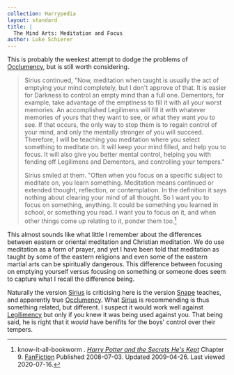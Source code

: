 ```yaml
---
collection: Harrypedia
layout: standard
title: |
  The Mind Arts: Meditation and Focus
author: Luke Schierer
---
```


This is probably the weekest attempt to dodge the problems of [Occlumency],
but is still worth considering.

> Sirius continued, "Now, meditation when taught is usually the act of
> emptying your mind completely, but I don't approve of that. It is easier for
> Darkness to control an empty mind than a full one. Dementors, for example,
> take advantage of the emptiness to fill it with all your worst memories. An
> accomplished Legilimens will fill it with whatever memories of yours that they
> want to see, or what they want _you_ to see. If that occurs, the only
> way to stop them is to regain control of your mind, and only the mentally
> stronger of you will succeed. Therefore, I will be teaching you meditation
> where you select something to meditate on. It will keep your mind filled, and
> help you to focus. It will also give you better mental control, helping you
> with fending off Legilimens and Dementors, and controlling your
> tempers."
>
> Sirius smiled at them. "Often when you focus on a specific
> subject to meditate on, you learn something. Meditation means continued or
> extended thought, reflection, or contemplation. In the definition it says
> nothing about clearing your mind of all thought. So I want you to focus on
> something, anything. It could be something you learned in school, or something
> you read. I want you to focus on it, and when other things come up relating to
> it, ponder them too.[^20200716-4]

This almost sounds like what little I remember about the differences between
eastern or oriental meditation and Christian meditation. We do use meditation
as a form of prayer, and yet I have been told that meditation as taught by some
of the eastern religions and even some of the eastern martial arts can be
spiritually dangerous. This difference between focusing on emptying yourself
versus focusing on something or someone does seem to capture what I recall the
difference being.

Naturally the version [Sirius][] is criticising here is the version [Snape][]
teaches, and apparently true [Occlumency]. What [Sirius][] is recommending is
thus something related, but different. I suspect it would work well against
[Legilimency][] but only if you knew it was being used against you. That
being said, he is right that it _would_ have benifits for the boys' control over
their tempers.

[Snape]: /Harrypedia/people/Snape/Severus/
[Sirius]: </Harrypedia/people/Black/Sirius III/>
[Legilimency]: /Harrypedia/magic/the_mind_arts/legilimency/
[Occlumency]: /Harrypedia/magic/the_mind_arts/occlumency/

[^20200716-4]:
    know-it-all-bookworm . _[Harry Potter and the Secrets He's
    Kept](https://www.fanfiction.net/s/4367211)_ Chapter 9.
    [FanFiction](https://www.fanfiction.net) Published 2008-07-03. Updated
    2009-04-26. Last viewed 2020-07-16.
